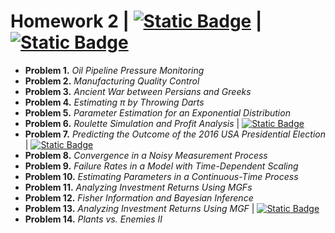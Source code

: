 # Homework 2 | [![Static Badge](https://img.shields.io/badge/Problems-red)](https://github.com/ErfanPanahi/Statistical-Inference/blob/main/Homework%202/Homework%202%20-%20Problems.pdf) | [![Static Badge](https://img.shields.io/badge/Report-blue)](https://github.com/ErfanPanahi/Statistical-Inference/blob/main/Homework%202/Homework%202%20-%20Report.pdf) 
* **Problem 1.** *Oil Pipeline Pressure Monitoring*
* **Problem 2.** *Manufacturing Quality Control*
* **Problem 3.** *Ancient War between Persians and Greeks*
* **Problem 4.** *Estimating π by Throwing Darts*
* **Problem 5.** *Parameter Estimation for an Exponential Distribution*
* **Problem 6.** *Roulette Simulation and Profit Analysis* | [![Static Badge](https://img.shields.io/badge/Codes-green)](https://github.com/ErfanPanahi/Statistical-Inference/blob/main/Homework%202/Problem6.mlx)
* **Problem 7.** *Predicting the Outcome of the 2016 USA Presidential Election* | [![Static Badge](https://img.shields.io/badge/Codes-green)](https://github.com/ErfanPanahi/Statistical-Inference/blob/main/Homework%202/Problem7.mlx)
* **Problem 8.** *Convergence in a Noisy Measurement Process*
* **Problem 9.** *Failure Rates in a Model with Time-Dependent Scaling*
* **Problem 10.** *Estimating Parameters in a Continuous-Time Process*
* **Problem 11.** *Analyzing Investment Returns Using MGFs*
* **Problem 12.** *Fisher Information and Bayesian Inference*
* **Problem 13.** *Analyzing Investment Returns Using MGF* | [![Static Badge](https://img.shields.io/badge/Codes-green)](https://github.com/ErfanPanahi/Statistical-Inference/blob/main/Homework%202/Problem13.mlx)
* **Problem 14.** *Plants vs. Enemies II*
